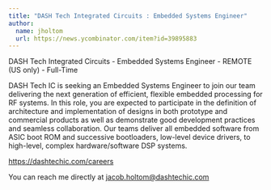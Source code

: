 ```yaml
---
title: "DASH Tech Integrated Circuits : Embedded Systems Engineer"
author:
  name: jholtom
  url: https://news.ycombinator.com/item?id=39895883
---
```

DASH Tech Integrated Circuits - Embedded Systems Engineer - REMOTE (US only) - Full-Time

DASH Tech IC is seeking an Embedded Systems Engineer to join our team delivering the next generation of efficient, flexible embedded processing for RF systems. 
In this role, you are expected to participate in the definition of architecture and implementation of designs in both prototype and commercial products as well as demonstrate good development practices and seamless collaboration. Our teams deliver all embedded software from ASIC boot ROM and successive bootloaders, low-level device drivers, to high-level, complex hardware&#x2F;software DSP systems.

<a href="https:&#x2F;&#x2F;dashtechic.com&#x2F;careers" rel="nofollow">https:&#x2F;&#x2F;dashtechic.com&#x2F;careers</a>

You can reach me directly at jacob.holtom@dashtechic.com
